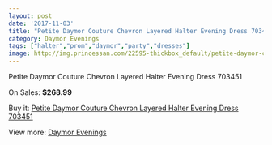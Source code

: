 ```yaml
---
layout: post
date: '2017-11-03'
title: "Petite Daymor Couture Chevron Layered Halter Evening Dress 703451"
category: Daymor Evenings
tags: ["halter","prom","daymor","party","dresses"]
image: http://img.princessan.com/22595-thickbox_default/petite-daymor-couture-chevron-layered-halter-evening-dress-703451.jpg
---
```

Petite Daymor Couture Chevron Layered Halter Evening Dress 703451

On Sales: **$268.99**
<a href="https://www.princessan.com/en/daymor-evenings/10280-petite-daymor-couture-chevron-layered-halter-evening-dress-703451.html"><amp-img layout="responsive" width="600" height="600" src="//img.princessan.com/22595-thickbox_default/petite-daymor-couture-chevron-layered-halter-evening-dress-703451.jpg" alt="Petite Daymor Couture Chevron Layered Halter Evening Dress 703451 0" /></a>

Buy it: [Petite Daymor Couture Chevron Layered Halter Evening Dress 703451](https://www.princessan.com/en/daymor-evenings/10280-petite-daymor-couture-chevron-layered-halter-evening-dress-703451.html "Petite Daymor Couture Chevron Layered Halter Evening Dress 703451")

View more: [Daymor Evenings](https://www.princessan.com/en/17-daymor-evenings "Daymor Evenings")